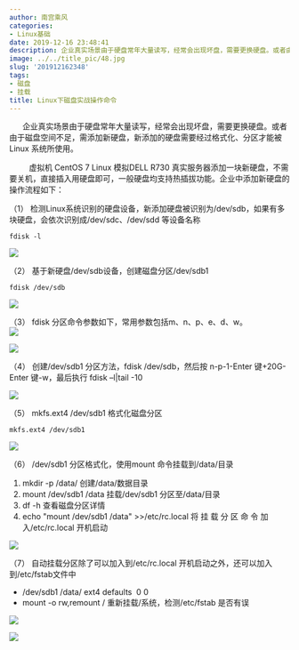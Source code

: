 ```yaml
---
author: 南宫乘风
categories:
- Linux基础
date: 2019-12-16 23:48:41
description: 企业真实场景由于硬盘常年大量读写，经常会出现坏盘，需要更换硬盘。或者由于磁盘空间不足，需添加新硬盘，新添加的硬盘需要经过格式化、分区才能被系统所使用。虚拟机模拟真实服务器添加一块新硬盘，不需要关机，直。。。。。。。
image: ../../title_pic/48.jpg
slug: '201912162348'
tags:
- 磁盘
- 挂载
title: Linux下磁盘实战操作命令
---
```


<!--more-->

      企业真实场景由于硬盘常年大量读写，经常会出现坏盘，需要更换硬盘。或者由于磁盘空间不足，需添加新硬盘，新添加的硬盘需要经过格式化、分区才能被 Linux 系统所使用。

         虚拟机 CentOS 7 Linux 模拟DELL R730 真实服务器添加一块新硬盘，不需要关机，直接插入用硬盘即可，一般硬盘均支持热插拔功能。企业中添加新硬盘的操作流程如下：

（1） 检测Linux系统识别的硬盘设备，新添加硬盘被识别为/dev/sdb，如果有多块硬盘，会依次识别成/dev/sdc、/dev/sdd 等设备名称

```
fdisk -l
```

  
![](../../image/20191216205706409.png)

（2） 基于新硬盘/dev/sdb设备，创建磁盘分区/dev/sdb1

```
fdisk /dev/sdb
```

![](../../image/20191216230722943.png)

（3） fdisk 分区命令参数如下，常用参数包括m、n、p、e、d、w。  
![](../../image/20191216230850786.png)

![](../../image/20191216233226648.png)

（4） 创建/dev/sdb1 分区方法，fdisk /dev/sdb，然后按 n-p-1-Enter 键+20G-Enter 键-w，最后执行 fdisk –l|tail \-10

![](../../image/20191216233448579.png)

（5） mkfs.ext4 /dev/sdb1 格式化磁盘分区

```
mkfs.ext4 /dev/sdb1
```

![](../../image/20191216233552574.png)

（6） /dev/sdb1 分区格式化，使用mount 命令挂载到/data/目录

1.  mkdir -p /data/ 创建/data/数据目录
2.  mount /dev/sdb1 /data 挂载/dev/sdb1 分区至/data/目录
3.  df -h 查看磁盘分区详情
4.  echo "mount /dev/sdb1 /data" >>/etc/rc.local 将 挂 载 分 区 命 令 加 入/etc/rc.local 开机启动

![](../../image/20191216233917643.png)

（7） 自动挂载分区除了可以加入到/etc/rc.local 开机启动之外，还可以加入到/etc/fstab文件中

- /dev/sdb1 /data/ ext4 defaults  0 0
- mount -o rw,remount / 重新挂载/系统，检测/etc/fstab 是否有误

![](../../image/20191216234434499.png)

![](../../image/20191216234810535.png)